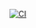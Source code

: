 [![CI](https://github.com/rizviiqra/assignment/actions/workflows/blank.yml/badge.svg)](https://github.com/rizviiqra/assignment/actions/workflows/blank.yml)
